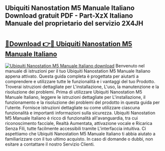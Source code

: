 ## Ubiquiti Nanostation M5 Manuale Italiano Download gratuit PDF - Part-XzX Italiano Manuale del proprietario del servizio 2X4JH

# <h2><a href="http://df9mrt5.blite.top/?on=Ubiquiti+Nanostation+M5+Manuale+Italiano">🔗Download 👉🔴 Ubiquiti Nanostation M5 Manuale Italiano</a></h2>

[![Ubiquiti Nanostation M5 Manuale Italiano download](https://i.imgur.com/lujVjoI.png)](http://df9mrt5.blite.top/?on=Ubiquiti+Nanostation+M5+Manuale+Italiano)
Benvenuto nel manuale di istruzioni per il tuo Ubiquiti Nanostation M5 Manuale Italiano appena attivato. Questa guida completa è progettata per aiutarti a comprendere e utilizzare tutte le funzionalità e i vantaggi del tuo Prodotto. Troverai istruzioni dettagliate per L'installazione, L'uso, la manutenzione e la risoluzione dei problemi. Prima di utilizzare Ubiquiti Nanostation M5 Manuale Italiano, leggere le istruzioni dettagliate per L'installazione, il funzionamento e la risoluzione dei problemi del prodotto in questa guida per l'utente. Fornisce istruzioni dettagliate su come utilizzare ciascuna funzionalità e importanti informazioni sulla sicurezza. Ubiquiti Nanostation M5 Manuale Italiano è ricco di funzionalità all'avanguardia, tra cui riconoscimento facciale, Realtà Aumentata, attivazione vocale e Ricarica Senza Fili, tutte facilmente accessibili tramite L'interfaccia intuitiva. Ci aspettiamo che Ubiquiti Nanostation M5 Manuale Italiano ti abbia aiutato a familiarizzare con il tuo ultimo acquisto. In caso di domande o dubbi, non esitare a contattare il nostro Servizio Clienti.

